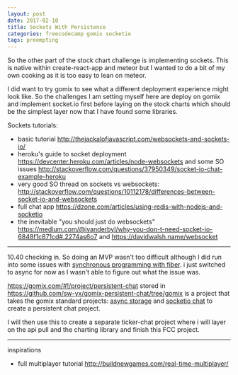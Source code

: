 ```yaml
---
layout: post
date: 2017-02-10
title: Sockets With Persistence
categories: freecodecamp gomix socketio
tags: preempting
---
```


So the other part of the stock chart challenge is implementing sockets. This is native within create-react-app and meteor but I wanted to do a bit of my own cooking as it is too easy to lean on meteor.

I did want to try gomix to see what a different deployment experience might look like. So the challenges I am setting myself here are deploy on gomix and implement socket.io first before laying on the stock charts which should be the simplest layer now that I have found some libraries.

Sockets tutorials:

- basic tutorial <http://thejackalofjavascript.com/websockets-and-sockets-io/>
- heroku's guide to socket deployment <https://devcenter.heroku.com/articles/node-websockets> and some SO issues <http://stackoverflow.com/questions/37950349/socket-io-chat-example-heroku>
- very good SO thread on sockets vs websockets: <http://stackoverflow.com/questions/10112178/differences-between-socket-io-and-websockets>
- full chat app <https://dzone.com/articles/using-redis-with-nodejs-and-socketio>
- the inevitable "you should just do websockets" <https://medium.com/@ivanderbyl/why-you-don-t-need-socket-io-6848f1c871cd#.2274as6o7> and <https://davidwalsh.name/websocket>

---

10.40 checking in. So doing an MVP wasn't too difficult although I did run into some issues with [synchronous programming with fiber](https://github.com/alexeypetrushin/synchronize/issues/23). i just switched to async for now as I wasn't able to figure out what the issue was.

<https://gomix.com/#!/project/persistent-chat> stored in <https://github.com/sw-yx/gomix-persistent-chat/tree/gomix> is a project that takes the gomix standard projects: [async storage](https://gomix.com/#!/project/mongodb-async) and [socketio chat](https://gomix.com/#!/project/socketio-chat) to create a persistent chat project.

I will then use this to create a separate ticker-chat project where i will layer on the api pull and the charting library and finish this FCC project.

---

inspirations

- full multiplayer tutorial <http://buildnewgames.com/real-time-multiplayer/>
